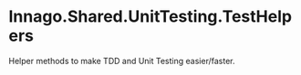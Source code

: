 # Innago.Shared.UnitTesting.TestHelpers #

Helper methods to make TDD and Unit Testing easier/faster.
